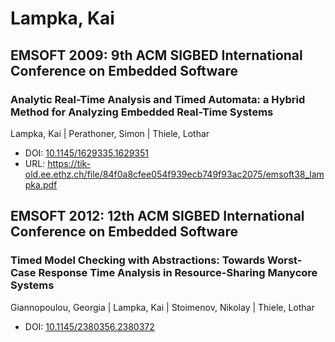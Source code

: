 # Lampka, Kai

## EMSOFT 2009: 9th ACM SIGBED International Conference on Embedded Software

### Analytic Real-Time Analysis and Timed Automata: a Hybrid Method for Analyzing Embedded Real-Time Systems
Lampka, Kai | Perathoner, Simon | Thiele, Lothar
* DOI: [10.1145/1629335.1629351](https://doi.org/10.1145/1629335.1629351)
* URL: <https://tik-old.ee.ethz.ch/file/84f0a8cfee054f939ecb749f93ac2075/emsoft38_lampka.pdf>

## EMSOFT 2012: 12th ACM SIGBED International Conference on Embedded Software

### Timed Model Checking with Abstractions: Towards Worst-Case Response Time Analysis in Resource-Sharing Manycore Systems
Giannopoulou, Georgia | Lampka, Kai | Stoimenov, Nikolay | Thiele, Lothar
* DOI: [10.1145/2380356.2380372](https://doi.org/10.1145/2380356.2380372)

